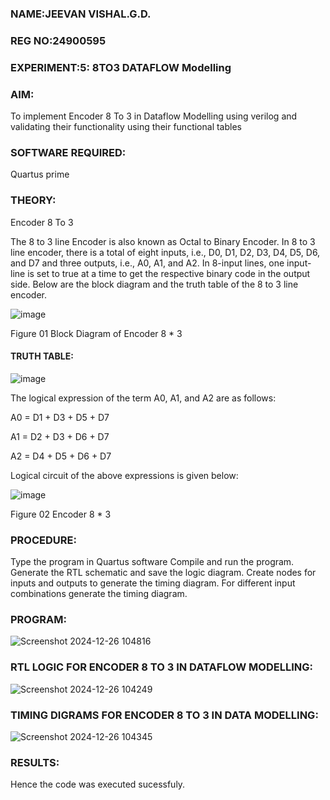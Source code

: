 ### NAME:JEEVAN VISHAL.G.D.
### REG NO:24900595
###  EXPERIMENT:5: 8TO3 DATAFLOW Modelling

### AIM:

To implement  Encoder 8 To 3 in Dataflow Modelling using verilog and validating their functionality using their functional tables

### SOFTWARE REQUIRED:
Quartus prime

### THEORY:

Encoder 8 To 3

The 8 to 3 line Encoder is also known as Octal to Binary Encoder. In 8 to 3 line encoder, there is a total of eight inputs, i.e., D0, D1, D2, D3, D4, D5, D6, and D7 and three outputs, i.e., A0, A1, and A2. In 8-input lines, one input-line is set to true at a time to get the respective binary code in the output side. Below are the block diagram and the truth table of the 8 to 3 line encoder.

![image](https://github.com/naavaneetha/ENCODER8TO3DATAFLOW/assets/154305477/0bc242c1-eb9e-4c47-afe5-30428470efc3)

Figure 01  Block Diagram of Encoder 8 * 3

#### TRUTH TABLE:

![image](https://github.com/naavaneetha/ENCODER8TO3DATAFLOW/assets/154305477/35496b14-ae6e-4cd1-9abd-d6736b576575)

The logical expression of the term A0, A1, and A2 are as follows:

A0 = D1 + D3 + D5 + D7

A1 = D2 + D3 + D6 + D7

A2 = D4 + D5 + D6 + D7

Logical circuit of the above expressions is given below:

![image](https://github.com/naavaneetha/ENCODER8TO3DATAFLOW/assets/154305477/95acaee6-c873-4c75-89eb-ef09fb158053)

Figure 02  Encoder 8 * 3

### PROCEDURE:
Type the program in Quartus software
Compile and run the program.
Generate the RTL schematic and save the logic diagram.
Create nodes for inputs and outputs to generate the timing diagram.
For different input combinations generate the timing diagram.

### PROGRAM:
![Screenshot 2024-12-26 104816](https://github.com/user-attachments/assets/25430261-b567-4649-9f75-dae7be957f4d)

### RTL LOGIC FOR ENCODER 8 TO 3 IN DATAFLOW MODELLING:
![Screenshot 2024-12-26 104249](https://github.com/user-attachments/assets/4290bef3-dc7e-4c0a-9ca6-332df268662e)


### TIMING DIGRAMS FOR ENCODER 8 TO 3 IN DATA MODELLING:
![Screenshot 2024-12-26 104345](https://github.com/user-attachments/assets/14872f63-d7d6-4007-9f90-d1bae009efb6)

### RESULTS:
Hence the code was executed sucessfuly.





